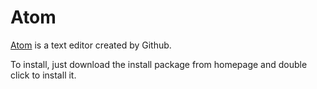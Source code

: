 Atom
====
[Atom](https://atom.io) is a text editor created by Github.

To install, just download the install package from homepage and double click to install it.
